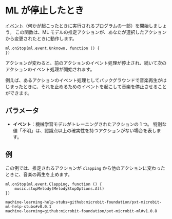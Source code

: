 # ML が停止したとき

[イベント](/reference/event-handler)（何かが起こったときに実行されるプログラムの一部）を開始しましょう。 この関数は、ML モデルの推定アクションが、あなたが選択したアクションから変更されたときに動作します。

```sig
ml.onStop(ml.event.Unknown, function () {
})
```

アクションが変わると、前のアクションのイベント処理が停止され、続いて次のアクションのイベント処理が開始されます。

例えば、あるアクションのイベント処理としてバックグラウンドで音楽再生がはじまったときに、それを止めるためのイベントを起こして音楽を停止させることができます。

## パラメータ

- **イベント**：機械学習モデルがトレーニングされたアクションの 1 つ。 特別な値「不明」は、認識点以上の確実性を持つアクションがない場合を表します。

## 例

この例では、推定されるアクションが `clapping` から他のアクションに変わったときに、音楽の再生を止めます。

```blocks
ml.onStop(ml.event.Clapping, function () {
    music.stopMelody(MelodyStopOptions.All)
})
```

```package
machine-learning-help-stubs=github:microbit-foundation/pxt-microbit-ml-help-stubs#v0.0.1
machine-learning=github:microbit-foundation/pxt-microbit-ml#v1.0.8
```
